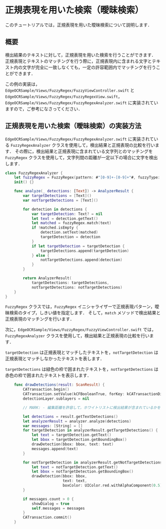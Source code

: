 # 正規表現を用いた検索（曖昧検索）

このチュートリアルでは，正規表現を用いた曖昧検索について説明します．

## 概要

検出結果のテキストに対して，正規表現を用いた検索を行うことができます．
正規表現とテキストのマッチングを行う際に，正規表現内に含まれる文字とテキスト内の文字が完全に一致しなくても，一定の許容範囲内でマッチングを行うことができます．

この例の実装は，
`EdgeOCRSample/Views/FuzzyRegex/FuzzyViewController.swift` と
`EdgeOCRSample/Views/FuzzyRegex/FuzzyRegexView.swift`，
`EdgeOCRSample/Views/FuzzyRegex/FuzzyRegexAnalyzer.swift`
に実装されていますので，ご参考になさってください．

## 正規表現を用いた検索（曖昧検索）の実装方法

`EdgeOCRSample/Views/FuzzyRegex/FuzzyRegexAnalyzer.swift` に実装されている `FuzzyRegexAnalyzer` クラスを使用して，検出結果と正規表現の比較を行います．
その際に，検出結果と正規表現に含まれている文字列とのマッチングを `FuzzyRegex` クラスを使用して，文字列間の距離が一定以下の場合に文字を検出します．

```swift
class FuzzyRegexAnalyzer {
    let fuzzyRegex = FuzzyRegex(pattern: #"[0-9]+-[0-9]+"#, fuzzyType: .NNDistance, threshold: 0.4)
    init() {}

    func analyze(_ detections: [Text]) -> AnalyzerResult {
        var targetDetections = [Text]()
        var notTargetDetections = [Text]()

        for detection in detections {
            var targetDetection: Text? = nil
            let text = detection.getText()
            let matched = fuzzyRegex.match(text)
            if !matched.isEmpty {
                detection.setText(matched)
                targetDetection = detection
            }
            if let targetDetection = targetDetection {
                targetDetections.append(targetDetection)
            } else {
                notTargetDetections.append(detection)
            }
        }

        return AnalyzerResult(
            targetDetections: targetDetections,
            notTargetDetections: notTargetDetections)
    }
}
```

`FuzzyRegex` クラスでは，`FuzzyRegex` イニシャライザーで正規表現パターン，曖昧検索のタイプ，しきい値を指定します．
そして，`match` メソッドで検出結果と正規表現のマッチングを行います．

次に，`EdgeOCRSample/Views/FuzzyRegex/FuzzyViewController.swift` では，`FuzzyRegexAnalyzer` クラスを使用して，検出結果と正規表現の比較を行います．

`targetDetection` は正規表現とマッチしたテキストを，`notTargetDetection` は正規表現とマッチしなかったテキストを表します．

`targetDetections` は緑色の枠で囲まれたテキストを，`notTargetDetections` は赤色の枠で囲まれたテキストを表示します．

```swift
    func drawDetections(result: ScanResult) {
        CATransaction.begin()
        CATransaction.setValue(kCFBooleanTrue, forKey: kCATransactionDisableActions)
        detectionLayer.sublayers = nil

        // MARK: - 編集距離を許容して，ホワイトリストに検出結果が含まれているかを判定

        let detections = result.getTextDetections()
        let analyzerResult = analyzer.analyze(detections)
        var messages: [String] = []
        for targetDetection in analyzerResult.getTargetDetections() {
            let text = targetDetection.getText()
            let bbox = targetDetection.getBoundingBox()
            drawDetection(bbox: bbox, text: text)
            messages.append(text)
        }

        for notTargetDetection in analyzerResult.getNotTargetDetections() {
            let text = notTargetDetection.getText()
            let bbox = notTargetDetection.getBoundingBox()
            drawDetection(bbox: bbox,
                          text: text,
                          boxColor: UIColor.red.withAlphaComponent(0.5).cgColor)
        }

        if messages.count > 0 {
            showDialog = true
            self.messages = messages
        }
        CATransaction.commit()
    }
```

